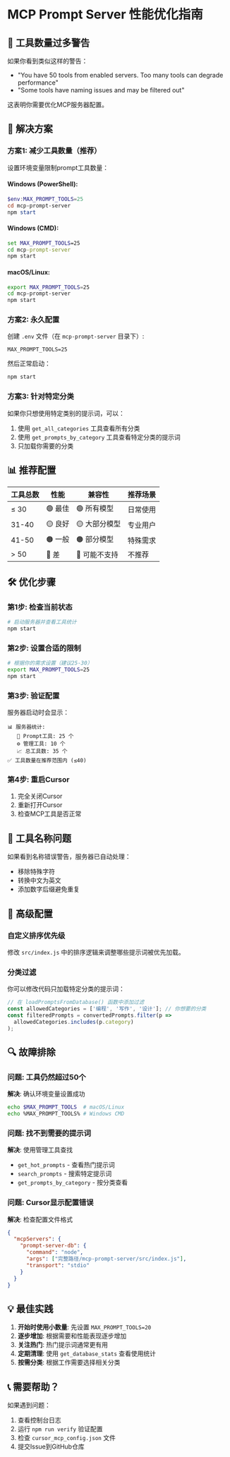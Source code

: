 # MCP Prompt Server 性能优化指南

## 🚨 工具数量过多警告

如果你看到类似这样的警告：
- "You have 50 tools from enabled servers. Too many tools can degrade performance"
- "Some tools have naming issues and may be filtered out"

这表明你需要优化MCP服务器配置。

## 🎯 解决方案

### 方案1: 减少工具数量（推荐）

设置环境变量限制prompt工具数量：

#### Windows (PowerShell):
```powershell
$env:MAX_PROMPT_TOOLS=25
cd mcp-prompt-server
npm start
```

#### Windows (CMD):
```cmd
set MAX_PROMPT_TOOLS=25
cd mcp-prompt-server
npm start
```

#### macOS/Linux:
```bash
export MAX_PROMPT_TOOLS=25
cd mcp-prompt-server
npm start
```

### 方案2: 永久配置

创建 `.env` 文件（在 `mcp-prompt-server` 目录下）:
```env
MAX_PROMPT_TOOLS=25
```

然后正常启动：
```bash
npm start
```

### 方案3: 针对特定分类

如果你只想使用特定类别的提示词，可以：

1. 使用 `get_all_categories` 工具查看所有分类
2. 使用 `get_prompts_by_category` 工具查看特定分类的提示词
3. 只加载你需要的分类

## 📊 推荐配置

| 工具总数 | 性能 | 兼容性 | 推荐场景 |
|---------|------|--------|----------|
| ≤ 30    | 🟢 最佳 | 🟢 所有模型 | 日常使用 |
| 31-40   | 🟡 良好 | 🟡 大部分模型 | 专业用户 |
| 41-50   | 🟠 一般 | 🟠 部分模型 | 特殊需求 |
| > 50    | 🔴 差   | 🔴 可能不支持 | 不推荐 |

## 🛠️ 优化步骤

### 第1步: 检查当前状态
```bash
# 启动服务器并查看工具统计
npm start
```

### 第2步: 设置合适的限制
```bash
# 根据你的需求设置（建议25-30）
export MAX_PROMPT_TOOLS=25
npm start
```

### 第3步: 验证配置
服务器启动时会显示：
```
📊 服务器统计:
   🔧 Prompt工具: 25 个
   ⚙️ 管理工具: 10 个
   📈 总工具数: 35 个
✅ 工具数量在推荐范围内 (≤40)
```

### 第4步: 重启Cursor
1. 完全关闭Cursor
2. 重新打开Cursor
3. 检查MCP工具是否正常

## 🎨 工具名称问题

如果看到名称错误警告，服务器已自动处理：
- 移除特殊字符
- 转换中文为英文
- 添加数字后缀避免重复

## 🔧 高级配置

### 自定义排序优先级
修改 `src/index.js` 中的排序逻辑来调整哪些提示词被优先加载。

### 分类过滤
你可以修改代码只加载特定分类的提示词：

```javascript
// 在 loadPromptsFromDatabase() 函数中添加过滤
const allowedCategories = ['编程', '写作', '设计']; // 你想要的分类
const filteredPrompts = convertedPrompts.filter(p => 
  allowedCategories.includes(p.category)
);
```

## 🔍 故障排除

### 问题: 工具仍然超过50个
**解决**: 确认环境变量设置成功
```bash
echo $MAX_PROMPT_TOOLS  # macOS/Linux
echo %MAX_PROMPT_TOOLS% # Windows CMD
```

### 问题: 找不到需要的提示词
**解决**: 使用管理工具查找
- `get_hot_prompts` - 查看热门提示词
- `search_prompts` - 搜索特定提示词
- `get_prompts_by_category` - 按分类查看

### 问题: Cursor显示配置错误
**解决**: 检查配置文件格式
```json
{
  "mcpServers": {
    "prompt-server-db": {
      "command": "node",
      "args": ["完整路径/mcp-prompt-server/src/index.js"],
      "transport": "stdio"
    }
  }
}
```

## 💡 最佳实践

1. **开始时使用小数量**: 先设置 `MAX_PROMPT_TOOLS=20`
2. **逐步增加**: 根据需要和性能表现逐步增加
3. **关注热门**: 热门提示词通常更有用
4. **定期清理**: 使用 `get_database_stats` 查看使用统计
5. **按需分类**: 根据工作需要选择相关分类

## 📞 需要帮助？

如果遇到问题：
1. 查看控制台日志
2. 运行 `npm run verify` 验证配置
3. 检查 `cursor_mcp_config.json` 文件
4. 提交Issue到GitHub仓库 